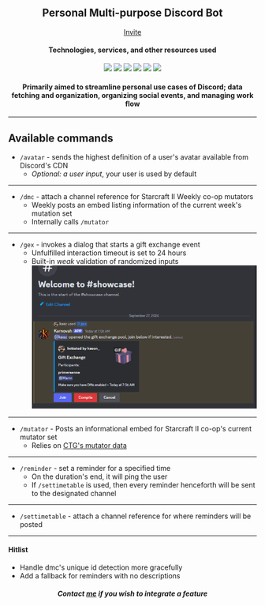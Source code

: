 <h2 align="center"> Personal Multi-purpose Discord Bot </h2>
<p align="center">
  <a href="https://discord.com/oauth2/authorize?client_id=1222403123050446939">Invite</a>
</p>

<h4 align="center">Technologies, services, and other resources used</h4>
<p align="center" style="text-align: center;">
  <img src="https://cdn.jsdelivr.net/gh/devicons/devicon@latest/icons/discordjs/discordjs-plain.svg" width=48 />
  <img src="https://cdn.jsdelivr.net/gh/devicons/devicon@latest/icons/typescript/typescript-original.svg" width=48 />
  <img src="https://cdn.jsdelivr.net/gh/devicons/devicon@latest/icons/postgresql/postgresql-original.svg" width=48 />
  <img src="https://cdn.jsdelivr.net/gh/devicons/devicon@latest/icons/prisma/prisma-original.svg" width=48 />
  <img src="https://cdn.jsdelivr.net/gh/devicons/devicon@latest/icons/dbeaver/dbeaver-original.svg" width=48 />
  <img src="https://skillicons.dev/icons?i=latex" />
</p>
<h4 align="center">Primarily aimed to streamline personal use cases of Discord; data fetching and organization, organizing social events, and managing work flow</h4>

---
## Available commands
- `/avatar` - sends the highest definition of a user's avatar available from Discord's CDN
  - *Optional: a user input*, your user is used by default
---
- `/dmc` - attach a channel reference for Starcraft II Weekly co-op mutators
  - Weekly posts an embed listing information of the current week's mutation set
  - Internally calls `/mutator`
---
- `/gex` - invokes a dialog that starts a gift exchange event
  - Unfulfilled interaction timeout is set to 24 hours
  - Built-in <em>weak</em> validation of randomized inputs
![showcase-gex](https://github.com/KXzeno/akathar/blob/master/assets/showcase-1.gif)
---
- `/mutator` - Posts an informational embed for Starcraft II co-op's current mutator set
  - Relies on [CTG's mutator data](https://docs.google.com/spreadsheets/d/1NvYbNvHkivOKJ9vWf9EneXxvwMlCC4nkjqHlv6OCRQo/edit?gid=0#gid=0)
---
- `/reminder` - set a reminder for a specified time
  - On the duration's end, it will ping the user
  - If `/settimetable` is used, then every reminder henceforth will be sent to the designated channel
---
- `/settimetable` - attach a channel reference for where reminders will be posted
---
#### Hitlist
- Handle dmc's unique id detection more gracefully
- Add a fallback for reminders with no descriptions
<h5 align="center"> 
  <em>Contact <a href="mailto:kemesurient@gmail.com" target="_blank">me</a> if you wish to integrate a feature</em>
</h4>

